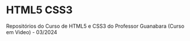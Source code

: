 # HTML5 CSS3
 Repositórios do Curso de HTML5 e CSS3 do Professor Guanabara (Curso em Video) - 03/2024
